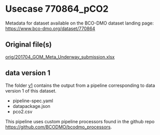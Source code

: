 # Usecase 770864_pCO2

Metadata for dataset available on the BCO-DMO dataset landing page: https://www.bco-dmo.org/dataset/770864

## Original file(s)

[orig/201704_GOM_Meta_Underway_submission.xlsx](orig/201704_GOM_Meta_Underway_submission.xlsx)


## data version 1

The folder [v1](v1) contains the output from a pipeline corresponding to data version 1 of this dataset.
* pipeline-spec.yaml
* datapackage.json
* pco2.csv

This pipeline uses custom pipeline processors found in the github repo https://github.com/BCODMO/bcodmo_processors.
